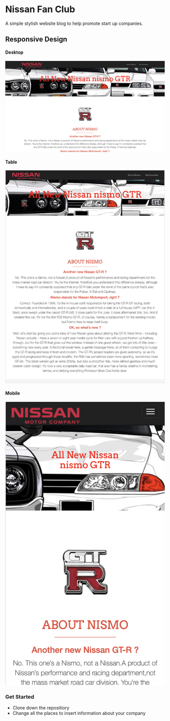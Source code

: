 # Nissan Fan Club

A simple stylish website blog to help promote start up companies.
## Responsive Design
#### Desktop
<img src="img/readme_img/desktop.png"> 

#### Table
<img src="img/readme_img/tablet.png"> 

#### Mobile
<img src="img/readme_img/mobile.png"> 

### Get Started
- Clone down the repositiory
- Change all the places to insert information about your company

